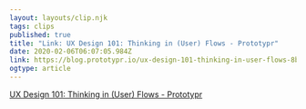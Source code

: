 ```yaml
---
layout: layouts/clip.njk 
tags: clips 
published: true 
title: "Link: UX Design 101: Thinking in (User) Flows - Prototypr" 
date: 2020-02-06T06:07:05.984Z 
link: https://blog.prototypr.io/ux-design-101-thinking-in-user-flows-8b571661866 
ogtype: article 
---
```

[UX Design 101: Thinking in (User) Flows - Prototypr](https://blog.prototypr.io/ux-design-101-thinking-in-user-flows-8b571661866) 
